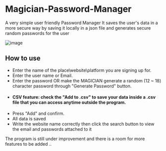 # Magician-Password-Manager
A very simple user friendly Password Manager
It saves the user's data in a more secure way by saving it locally in a json file and generates secure random passwords for the user

![image](https://user-images.githubusercontent.com/61654046/225139684-7664ee8c-89c3-4e0b-b93a-058f0c095728.png)




## How to use
- Enter the name of the place\website\platform you are signing up for.
- Enter the user name or Email.
- Enter the password OR make the MAGICIAN generate a random (12 ~ 18) character password through "Generate Password" button.
- #### CSV feature: check the "Add to .csv" to save your data inside a .csv file that you can access anytime outside the program.
- Press "Add" and confirm.
- All data is saved
- Write the website name correctly then click the search button to view the email and passwords attached to it

The program is still under improvement and there is a room for more features to be added ..

